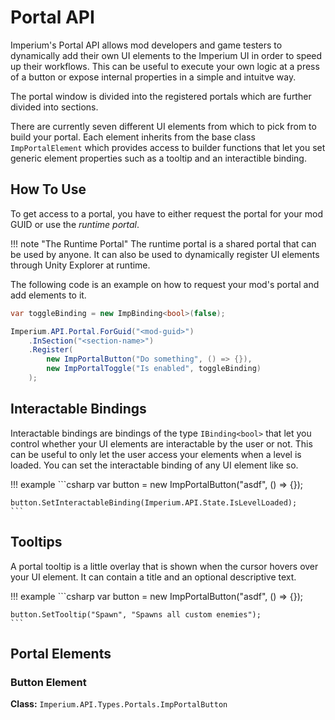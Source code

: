 # Portal API

Imperium's Portal API allows mod developers and game testers to dynamically add their own UI elements to the Imperium UI in order to speed up their workflows. This can be useful to execute your own logic at a press of a button or expose internal properties in a simple and intuitve way.

The portal window is divided into the registered portals which are further divided into sections.

There are currently seven different UI elements from which to pick from to build your portal. Each element inherits from the base class `ImpPortalElement` which provides access to builder functions that let you set generic element properties such as a tooltip and an interactible binding.

## How To Use

 To get access to a portal, you have to either request the portal for your mod GUID or use the *runtime portal*.

!!! note "The Runtime Portal"
    The runtime portal is a shared portal that can be used by anyone. It can also be used to dynamically register UI elements through Unity Explorer at runtime.

The following code is an example on how to request your mod's portal and add elements to it.

```csharp
var toggleBinding = new ImpBinding<bool>(false);

Imperium.API.Portal.ForGuid("<mod-guid>")
    .InSection("<section-name>")
    .Register(
        new ImpPortalButton("Do something", () => {}),
        new ImpPortalToggle("Is enabled", toggleBinding)
    );
```

## Interactable Bindings

Interactable bindings are bindings of the type `IBinding<bool>` that let you control whether your UI elements are interactable by the user or not. This can be useful to only let the user access your elements when a level is loaded. You can set the interactable binding of any UI element like so.

!!! example
    ```csharp
    var button = new ImpPortalButton("asdf", () => {});

    button.SetInteractableBinding(Imperium.API.State.IsLevelLoaded);
    ```
## Tooltips

A portal tooltip is a little overlay that is shown when the cursor hovers over your UI element. It can contain a title and an optional descriptive text. 

!!! example
    ```csharp
    var button = new ImpPortalButton("asdf", () => {});

    button.SetTooltip("Spawn", "Spawns all custom enemies");
    ```

## Portal Elements

### Button Element

**Class:** `Imperium.API.Types.Portals.ImpPortalButton`

